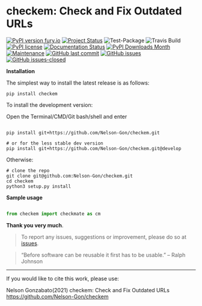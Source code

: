 # checkem: Check and Fix Outdated URLs

[![PyPI version fury.io](https://badge.fury.io/py/checkem.svg)](https://pypi.python.org/pypi/checkem/)
[![Project Status](http://www.repostatus.org/badges/latest/active.svg)](http://www.repostatus.org/#active) 
![Test-Package](https://github.com/Nelson-Gon/checkem/workflows/Test-Package/badge.svg)
![Travis Build](https://travis-ci.com/Nelson-Gon/checkem.svg?branch=master)
[![PyPI license](https://img.shields.io/pypi/l/checkem.svg)](https://pypi.python.org/pypi/checkem/)
[![Documentation Status](https://readthedocs.org/projects/checkem/badge/?version=latest)](https://checkem.readthedocs.io/en/latest/?badge=latest)
[![PyPI Downloads Month](https://img.shields.io/pypi/dm/checkem.svg)](https://pypi.python.org/pypi/checkem/)
[![Maintenance](https://img.shields.io/badge/Maintained%3F-yes-green.svg)](https://GitHub.com/Nelson-Gon/checkem/graphs/commit-activity)
[![GitHub last commit](https://img.shields.io/github/last-commit/Nelson-Gon/checkem.svg)](https://github.com/Nelson-Gon/checkem/commits/master)
[![GitHub issues](https://img.shields.io/github/issues/Nelson-Gon/checkem.svg)](https://GitHub.com/Nelson-Gon/checkem/issues/)
[![GitHub issues-closed](https://img.shields.io/github/issues-closed/Nelson-Gon/checkem.svg)](https://GitHub.com/Nelson-Gon/checkem/issues?q=is%3Aissue+is%3Aclosed)



**Installation**

The simplest way to install the latest release is as follows:

```shell
pip install checkem

```

To install the development version:


Open the Terminal/CMD/Git bash/shell and enter

```shell

pip install git+https://github.com/Nelson-Gon/checkem.git

# or for the less stable dev version
pip install git+https://github.com/Nelson-Gon/checkem.git@develop

```

Otherwise:

```shell
# clone the repo
git clone git@github.com:Nelson-Gon/checkem.git
cd checkem
python3 setup.py install

```



**Sample usage**

```python

from checkem import checkmate as cm 

```


**Thank you very much**. 

> To report any issues, suggestions or improvement, please do so 
at [issues](https://github.com/Nelson-Gon/checkem/issues). 

> “Before software can be reusable it first has to be usable.” – Ralph Johnson

---

If you would like to cite this work, please use:

Nelson Gonzabato(2021) checkem: Check and Fix Outdated URLs https://github.com/Nelson-Gon/checkem


